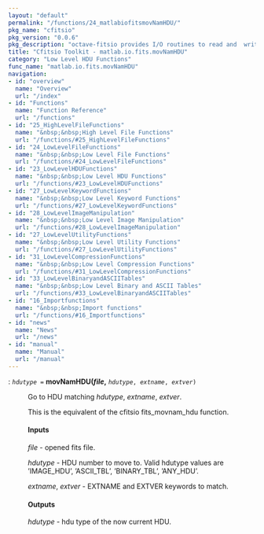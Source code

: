 ```yaml
---
layout: "default"
permalink: "/functions/24_matlabiofitsmovNamHDU/"
pkg_name: "cfitsio"
pkg_version: "0.0.6"
pkg_description: "octave-fitsio provides I/O routines to read and  write FITS (Flexible Image Transport System) files."
title: "Cfitsio Toolkit - matlab.io.fits.movNamHDU"
category: "Low Level HDU Functions"
func_name: "matlab.io.fits.movNamHDU"
navigation:
- id: "overview"
  name: "Overview"
  url: "/index"
- id: "Functions"
  name: "Function Reference"
  url: "/functions"
- id: "25_HighLevelFileFunctions"
  name: "&nbsp;&nbsp;High Level File Functions"
  url: "/functions/#25_HighLevelFileFunctions"
- id: "24_LowLevelFileFunctions"
  name: "&nbsp;&nbsp;Low Level File Functions"
  url: "/functions/#24_LowLevelFileFunctions"
- id: "23_LowLevelHDUFunctions"
  name: "&nbsp;&nbsp;Low Level HDU Functions"
  url: "/functions/#23_LowLevelHDUFunctions"
- id: "27_LowLevelKeywordFunctions"
  name: "&nbsp;&nbsp;Low Level Keyword Functions"
  url: "/functions/#27_LowLevelKeywordFunctions"
- id: "28_LowLevelImageManipulation"
  name: "&nbsp;&nbsp;Low Level Image Manipulation"
  url: "/functions/#28_LowLevelImageManipulation"
- id: "27_LowLevelUtilityFunctions"
  name: "&nbsp;&nbsp;Low Level Utility Functions"
  url: "/functions/#27_LowLevelUtilityFunctions"
- id: "31_LowLevelCompressionFunctions"
  name: "&nbsp;&nbsp;Low Level Compression Functions"
  url: "/functions/#31_LowLevelCompressionFunctions"
- id: "33_LowLevelBinaryandASCIITables"
  name: "&nbsp;&nbsp;Low Level Binary and ASCII Tables"
  url: "/functions/#33_LowLevelBinaryandASCIITables"
- id: "16_Importfunctions"
  name: "&nbsp;&nbsp;Import functions"
  url: "/functions/#16_Importfunctions"
- id: "news"
  name: "News"
  url: "/news"
- id: "manual"
  name: "Manual"
  url: "/manual"
---
```

<dl class="first-deftypefn">
<dt class="deftypefn" id="index-movNamHDU_0028file_002c"><span class="category-def">: </span><span><code class="def-type"><var class="var">hdutype</var> =</code> <strong class="def-name">movNamHDU(<var class="var">file</var>,</strong> <code class="def-code-arguments"><var class="var">hdutype</var>, <var class="var">extname</var>, <var class="var">extver</var>)</code><a class="copiable-link" href='#index-movNamHDU_0028file_002c'></a></span></dt>
<dd><p>Go to HDU matching <var class="var">hdutype</var>, <var class="var">extname</var>, <var class="var">extver</var>.
</p>
<p>This is the equivalent of the cfitsio fits_movnam_hdu function.
</p>
<h4 class="subsubheading" id="Inputs">Inputs</h4>
<p><var class="var">file</var> - opened fits file.
</p>
<p><var class="var">hdutype</var> - HDU number to move to.
 Valid hdutype values are &rsquo;IMAGE_HDU&rsquo;, &rsquo;ASCII_TBL&rsquo;, &rsquo;BINARY_TBL&rsquo;, &rsquo;ANY_HDU&rsquo;.
</p>
<p><var class="var">extname</var>, <var class="var">extver</var> - EXTNAME and EXTVER keywords to match.
</p>
<h4 class="subsubheading" id="Outputs">Outputs</h4>
<p><var class="var">hdutype</var> - hdu type of the now current HDU. 
 </p></dd></dl>